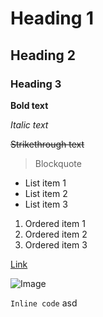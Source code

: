 # Heading 1

## Heading 2

### Heading 3

**Bold text**

*Italic text*

~~Strikethrough text~~

> Blockquote

- List item 1
- List item 2
- List item 3

1. Ordered item 1
2. Ordered item 2
3. Ordered item 3

[Link](https://www.example.com)

![Image](https://www.example.com/image.jpg)

`Inline code`
asd